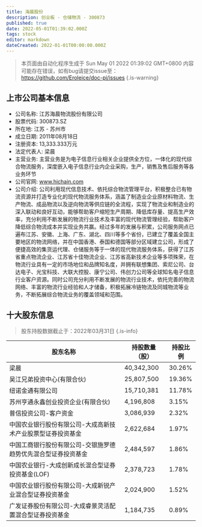 ```yaml
---
title: 海晨股份
description: 创业板 - 仓储物流 - 300873
published: true
date: 2022-05-01T01:39:02.000Z
tags: stock
editor: markdown
dateCreated: 2022-01-01T00:00:00.000Z
---
```


> 本页面由自动化程序生成于 Sun May 01 2022 01:39:02 GMT+0800
> 内容可能存在错误，如有bug请提交issue至：https://github.com/Eroleice/doc-pi/issues
{.is-warning}

## 上市公司基本信息
- 公司名称: 江苏海晨物流股份有限公司
- 股票代码: 300873.SZ
- 所在地: 江苏 - 苏州市
- 成立日期: 2011年08月18日
- 注册资本: 13,333.333万元
- 法定代表人: 梁晨
- 主营业务: 主营业务是为电子信息行业相关企业提供全方位，一体化的现代综合物流服务，深度嵌入电子信息行业内企业采购，生产，销售及售后服务等各业务环节
- 公司官网: www.hichain.com
- 公司介绍: 公司利用现代信息技术、依托综合物流管理平台，积极整合已有物流资源并打造专业化的现代物流服务体系，涵盖了制造业企业原材料物流、生产物流、成品物流以及逆向物流等供应链的全流程，实现了物流业和制造业的深入联动和良好互动，能够帮助客户缩短生产周期、降低库存量、提高生产效率，充分利用不断发展的物流行业技术及丰富的现代物流管理经验，帮助客户降低综合物流成本并实现业务共赢。经过多年的发展与积累，公司服务网点已遍布江苏、安徽、上海、广东、湖北、四川等多个省份，已建立了覆盖全国主要地区的物流网络，并在中国香港、泰国和德国等部分区域建立公司，形成了便捷高效的集货运代理、仓储服务等于一体的现代物流服务体系，获得了江苏省重点物流企业、江苏省十佳物流企业、江苏省高新技术企业等多项殊荣，在物流行业具有一定的市场地位和品牌知名度，并拥有联想集团、索尼公司、台达电子、光宝科技、大联大控股、康宁公司、伟创力公司等全球知名电子信息行业客户资源。同时公司充分利用不断发展的物流行业技术，依托完善的物流网络、丰富的物流行业经验和人才储备，积极拓展冷链物流及同城物流等业务，不断拓展综合物流业务的覆盖领域和范围。


## 十大股东信息
> 股东持股数据截止于：2022年03月31日
{.is-info}

| 股东名称 | 持股数量（股） | 持股比例 |
| --- | --- | --- |
| 梁晨 | 40,342,300 | 30.26% |
| 吴江兄弟投资中心(有限合伙) | 25,807,500 | 19.36% |
| 纽诺金通有限公司 | 15,710,381 | 11.78% |
| 苏州亨通永鑫创业投资企业(有限合伙) | 4,196,808 | 3.15% |
| 普信投资公司-客户资金 | 3,086,939 | 2.32% |
| 中国农业银行股份有限公司-大成高新技术产业股票型证券投资基金 | 2,622,684 | 1.97% |
| 中国工商银行股份有限公司-交银施罗德趋势优先混合型证券投资基金 | 2,484,597 | 1.86% |
| 中国农业银行-大成创新成长混合型证券投资基金(LOF) | 2,378,723 | 1.78% |
| 中国农业银行股份有限公司-大成新锐产业混合型证券投资基金 | 2,024,900 | 1.52% |
| 广发证券股份有限公司-大成睿景灵活配置混合型证券投资基金 | 1,184,735 | 0.89% |




